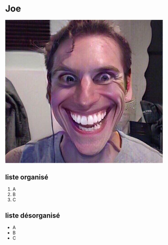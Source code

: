 # Joe
![face](media/JermaSus.jpg)
## liste organisé
1. A
2. B
3. C
## liste désorganisé
- A
- B
- C
